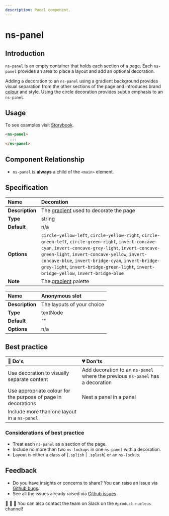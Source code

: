 ```yaml
---
description: Panel component.
---
```


# ns-panel

## Introduction

`ns-panel` is an empty container that holds each section of a page. Each `ns-panel` provides an area to place a layout and add an optional decoration.

Adding a decoration to an `ns-panel` using a gradient background provides visual separation from the other sections of the page and introduces brand [colour](https://docs.britishgas.design/foundation/colours) and style. Using the circle decoration provides subtle emphasis to an `ns-panel`.

## Usage

To see examples visit [Storybook](https://library.britishgas.design).

```html
<ns-panel>
  ...
</ns-panel>
```

## Component Relationship

* `ns-panel` is **always** a child of the `<main>` element.

## Specification

| **Name** | Decoration |
| :--- | :--- |
| **Description** | The [gradient](https://docs.britishgas.design/foundation/gradients) used to decorate the page |
| **Type** | string |
| **Default** | n/a |
| **Options** | `circle-yellow-left`, `circle-yellow-right`, `circle-green-left`, `circle-green-right`, `invert-concave-cyan`, `invert-concave-grey-light`, `invert-concave-green-light`, `invert-concave-yellow`, `invert-concave-blue`, `invert-bridge-cyan`, `invert-bridge-grey-light`, `invert-bridge-green-light`, `invert-bridge-yellow`, `invert-bridge-blue` |
| **Note** | The [gradient](https://docs.britishgas.design/foundation/gradients) palette |

| **Name** | Anonymous slot |
| :--- | :--- |
| **Description** | The layouts of your choice |
| **Type** | textNode |
| **Default** | "" |
| **Options** | n/a |

## Best practice

| 💚 Do's | 💔 Don'ts |
| :--- | :--- |
| Use decoration to visually separate content | Add decoration to an `ns-panel` where the previous `ns-panel` has a decoration |
| Use appropriate colour for the purpose of page in decorations | Nest a panel in a panel |
| Include more than one layout in a `ns-panel` | |

### Considerations of best practice

* Treat each `ns-panel` as a section of the page.
* Include no more than two `ns-lockups` in one `ns-panel` with a decoration.
* Layout is either a class of [`.splish` | `.splash`] or an `ns-lockup`.

## Feedback

* Do you have insights or concerns to share? You can raise an issue via [Github bugs](https://github.com/ConnectedHomes/nucleus/issues/new?assignees=&labels=Bug&template=a--bug-report.md&title=[bug]%20[ns-panel]).
* See all the issues already raised via [Github issues](https://github.com/connectedHomes/nucleus/issues?utf8=%E2%9C%93&q=is%3Aopen+is%3Aissue+label%3ABug+[ns-panel]).

💩 🎉 🦄 You can also contact the team on Slack on the `#product-nucleus` channel!

